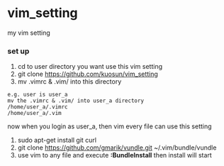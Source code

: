 # vim_setting
my vim setting

### set up

1. cd to user directory you want use this vim setting
2. git clone https://github.com/kuosun/vim_setting
3. mv .vimrc & .vim/ into this directory
```text
e.g. user is user_a
mv the .vimrc & .vim/ into user_a directory
/home/user_a/.vimrc
/home/user_a/.vim
```



now when you login as user_a, then vim every file can use this setting

1. sudo apt-get install git curl
2. git clone https://github.com/gmarik/vundle.git ~/.vim/bundle/vundle
3. use vim to any file and execute **:BundleInstall** then install will start
